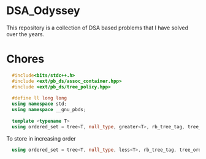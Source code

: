 # DSA_Odyssey 
This repository is a collection of DSA based problems that I have solved over the years. 
# Chores
```cpp
  #include<bits/stdc++.h>
  #include <ext/pb_ds/assoc_container.hpp>
  #include <ext/pb_ds/tree_policy.hpp>
  
  #define ll long long
  using namespace std;
  using namespace __gnu_pbds;
  
  template <typename T>
  using ordered_set = tree<T, null_type, greater<T>, rb_tree_tag, tree_order_statistics_node_update>;
```
To store in increasing order
```cpp
  using ordered_set = tree<T, null_type, less<T>, rb_tree_tag, tree_order_statistics_node_update>;
```
